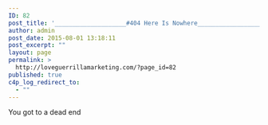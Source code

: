 ```yaml
---
ID: 82
post_title: '____________________#404 Here Is Nowhere__________________'
author: admin
post_date: 2015-08-01 13:18:11
post_excerpt: ""
layout: page
permalink: >
  http://loveguerrillamarketing.com/?page_id=82
published: true
c4p_log_redirect_to:
  - ""
---
```

You got to a dead end